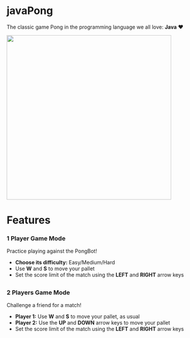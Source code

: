 # javaPong
The classic game Pong in the programming language we all love: <b>Java</b> ♥

<img width="450" src="https://raw.githubusercontent.com/pedroramos3225/javaPong/master/img/pong.png">

##

# Features
### 1 Player Game Mode
Practice playing against the PongBot!
* **Choose its difficulty:** Easy/Medium/Hard
* Use **W** and **S** to move your pallet
* Set the score limit of the match using the **LEFT** and **RIGHT** arrow keys

##

### 2 Players Game Mode
Challenge a friend for a match!
* **Player 1:** Use **W** and **S** to move your pallet, as usual
* **Player 2:** Use the **UP** and **DOWN** arrow keys to move your pallet
* Set the score limit of the match using the **LEFT** and **RIGHT** arrow keys

##
